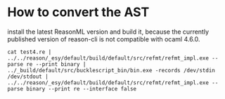 # How to convert the AST

install the latest ReasonML version and build it, because the currently published version of reason-cli is not compatible with ocaml 4.6.0.

```
cat test4.re | ../../reason/_esy/default/build/default/src/refmt/refmt_impl.exe --parse re --print binary | ../_build/default/src/bucklescript_bin/bin.exe -records /dev/stdin /dev/stdout | ../../reason/_esy/default/build/default/src/refmt/refmt_impl.exe --parse binary --print re --interface false
```
